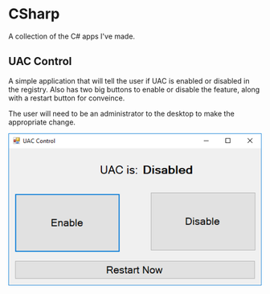 # CSharp
A collection of the C# apps I've made. 

## UAC Control
A simple application that will tell the user if UAC is enabled or disabled in the registry. Also has two big buttons to enable or disable the feature, along with a restart button for conveince. 

The user will need to be an administrator to the desktop to make the appropriate change. 

![UAC Control](https://raw.githubusercontent.com/cjerrington/CSharp/master/images/UACControl.png)
